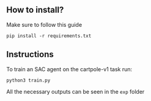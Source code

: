 ## How to install?
Make sure to follow this guide
```
pip install -r requirements.txt

```

## Instructions
To train an SAC agent on the cartpole-v1 task run:
```
python3 train.py
```
All the necessary outputs can be seen in the `exp` folder

